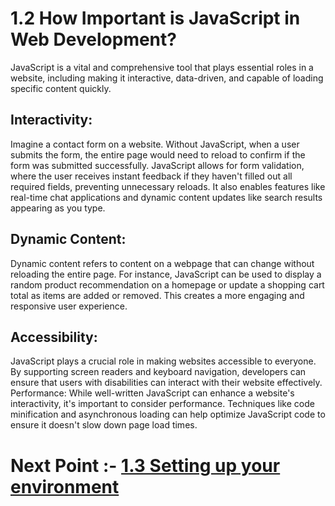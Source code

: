 # 1.2 How Important is JavaScript in Web Development?
JavaScript is a vital and comprehensive tool that plays essential roles in a website, including making it interactive, data-driven, and capable of loading specific content quickly.

## Interactivity: 
Imagine a contact form on a website. Without JavaScript, when a user submits the form, the entire page would need to reload to confirm if the form was submitted successfully. JavaScript allows for form validation, where the user receives instant feedback if they haven't filled out all required fields, preventing unnecessary reloads. It also enables features like real-time chat applications and dynamic content updates like search results appearing as you type.

## Dynamic Content: 
Dynamic content refers to content on a webpage that can change without reloading the entire page. For instance, JavaScript can be used to display a random product recommendation on a homepage or update a shopping cart total as items are added or removed. This creates a more engaging and responsive user experience.

## Accessibility:
 JavaScript plays a crucial role in making websites accessible to everyone. By supporting screen readers and keyboard navigation, developers can ensure that users with disabilities can interact with their website effectively.
Performance: While well-written JavaScript can enhance a website's interactivity, it's important to consider performance. Techniques like code minification and asynchronous loading can help optimize JavaScript code to ensure it doesn't slow down page load times.
                               
# Next Point :- [1.3 Setting up your environment](./1.3_Setting_up_your_environment.md)